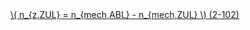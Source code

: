 <a href="/eco2_guide_center/1.%20ECO2%20Logic%20Guide/Hee1_Equation_List.html" class="equation-link" target="_blank" rel="noopener noreferrer">
  \( n_{z,ZUL} = n_{mech,ABL} - n_{mech,ZUL} \) <span class="eq-number">(2-102)</span>
</a>
